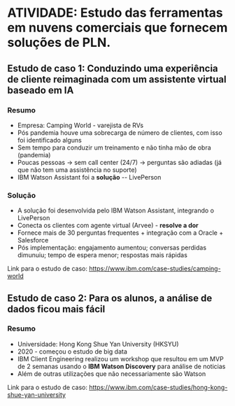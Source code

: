 # **ATIVIDADE: Estudo das ferramentas em nuvens comerciais que fornecem soluções de PLN.**

## Estudo de caso 1: Conduzindo uma experiência de cliente reimaginada com um assistente virtual baseado em IA
### Resumo
- Empresa: Camping World - varejista de RVs
- Pós pandemia houve uma sobrecarga de número de clientes, com isso foi identificado alguns 
- Sem tempo para conduzir um treinamento e não tinha mão de obra (pandemia)
- Poucas pessoas -> sem call center (24/7) -> perguntas são adiadas (já que não tem uma assistência no suporte)
- IBM Watson Assistant foi a **solução** -- LivePerson
### Solução
- A solução foi desenvolvida pelo IBM Watson Assistant, integrando o LivePerson
- Conecta os clientes com agente virtual (Arvee) - **resolve a dor**
- Fornece mais de 30 perguntas frequentes + integração com a Oracle + Salesforce
- Pós implementação: engajamento aumentou; conversas perdidas dimunuiu; tempo de espera menor; respostas mais rápidas

Link para o estudo de caso: <https://www.ibm.com/case-studies/camping-world>

## Estudo de caso 2: Para os alunos, a análise de dados ficou mais fácil
### Resumo
- Universidade: Hong Kong Shue Yan University (HKSYU)
- 2020 - começou o estudo de big data
- IBM Client Engineering realizou um workshop que resultou em um MVP de 2 semanas usando o **IBM Watson Discovery** para análise de noticias
- Além de outras utilizações que não necessariamente são Watson

Link para o estudo de caso: <https://www.ibm.com/case-studies/hong-kong-shue-yan-university>

